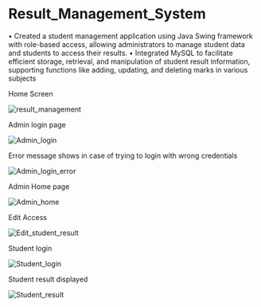 # Result_Management_System
• Created a student management application using Java Swing framework with role-based access, allowing
administrators to manage student data and students to access their results.
• Integrated MySQL to facilitate efficient storage, retrieval, and manipulation of student result information,
supporting functions like adding, updating, and deleting marks in various subjects


Home Screen


![result_management](https://github.com/HiAnki/Result_Management_System/assets/101946629/89e9ade3-c574-450f-8de8-9281b409b005)


Admin login page

![Admin_login](https://github.com/HiAnki/Result_Management_System/assets/101946629/754f414f-9ea9-4a27-87aa-9f49bdb05e8e)


Error message shows in case of trying to login with wrong credentials


![Admin_login_error](https://github.com/HiAnki/Result_Management_System/assets/101946629/79cb9322-8509-4ca7-af23-4cf0f7f8b8d2)


Admin Home page


![Admin_home](https://github.com/HiAnki/Result_Management_System/assets/101946629/cee66e34-3894-4aaa-aaac-e7c2d0cd5f68)


Edit Access


![Edit_student_result](https://github.com/HiAnki/Result_Management_System/assets/101946629/bc539790-12ea-45bc-a733-0a6aaa981124)


Student login

![Student_login](https://github.com/HiAnki/Result_Management_System/assets/101946629/6e4bff78-438f-490f-9087-9eff5dc335df)


Student result displayed


![Student_result](https://github.com/HiAnki/Result_Management_System/assets/101946629/ec3b8f1b-2e6b-4916-a9ad-677fcfacde0d)
